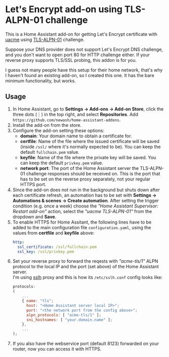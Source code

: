 # Let's Encrypt add-on using TLS-ALPN-01 challenge

This is a Home Assistant add-on for getting Let's Encrypt certificate with [uacme](https://github.com/ndilieto/uacme) using [TLS-ALPN-01](https://letsencrypt.org/docs/challenge-types/#tls-alpn-01) challenge.

Suppose your DNS provider does not support Let's Encrypt DNS challenge, and you don't want to open port 80 for HTTP challenge either. If your reverse proxy supports TLS/SSL probing, this addon is for you.

I guess not many people have this setup for their home network, that's why I haven't found an existing add-on, so I created this one. It has the bare minimum functionality, but works.

## Usage

1. In Home Assistant, go to **Settings → Add-ons → Add-on Store**, click the three dots (⋮) in the top right, and select **Repositories**. Add `https://github.com/newash/home-assistant-addons`.
1. Install the add-on from the store.
1. Configure the add-on setting these options:
   - **domain**: Your domain name to obtain a certificate for.
   - **certfile**: Name of the file where the issued certificate will be saved (inside `/ssl/` where it's normally expected to be). You can keep the default `fullchain.pem` value.
   - **keyfile**: Name of the file where the private key will be saved. You can keep the default `privkey.pem` value.
   - **network port**: The port of the Home Assistant server the TLS-ALPN-01 challenge responses should be received on. This is the port that has to be set on the reverse proxy separately, not your regular HTTPS port.
1. Since the add-on does not run in the background but shuts down after each certificate refresh, an automation has to be set with **Settings → Automations & scenes → Create automation**. After setting the trigger condition (e.g. once a week) choose the _"Home Assistant Supervisor: Restart add-on"_ action, select the _"uacme TLS-ALPN-01"_ from the dropdown and **Save**.
1. To enable HTTPS for Home Assitant, the following lines have to be added to the main configuration file `configuration.yaml`, using the values from **certfile** and **keyfile** above:
   ```yaml
   http:
     ssl_certificate: /ssl/fullchain.pem
     ssl_key: /ssl/privkey.pem
   ```
1. Set your reverse proxy to forward the reqests with _"acme-tls/1"_ ALPN protocol to the local IP and the port (set above) of the Home Assistant server.\
I'm using [sslh](https://github.com/yrutschle/sslh) proxy and this is how its `/etc/sslh.conf` config looks like:
   ```js
   protocols:
   (
       ...
       { name: "tls";
         host: "<Home Assistant server local IP>";
         port: "<the network port from the config above>";
         alpn_protocols: [ "acme-tls/1" ];
         sni_hostnames: [ "your.domain.name" ];
       },
       ...
   );
   ```
1. If you also have the webservice port (default 8123) forwarded on your router, now you can access it with HTTPS.